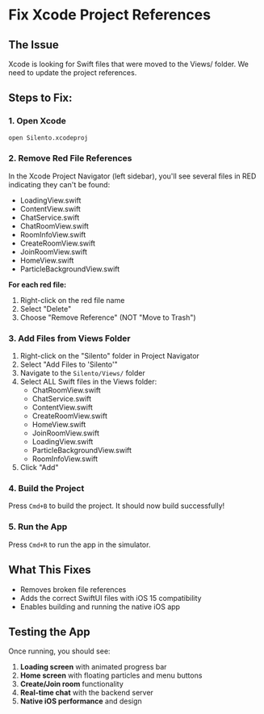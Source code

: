 # Fix Xcode Project References

## The Issue
Xcode is looking for Swift files that were moved to the Views/ folder. We need to update the project references.

## Steps to Fix:

### 1. Open Xcode
```bash
open Silento.xcodeproj
```

### 2. Remove Red File References
In the Xcode Project Navigator (left sidebar), you'll see several files in RED indicating they can't be found:
- LoadingView.swift
- ContentView.swift
- ChatService.swift
- ChatRoomView.swift  
- RoomInfoView.swift
- CreateRoomView.swift
- JoinRoomView.swift
- HomeView.swift
- ParticleBackgroundView.swift

**For each red file:**
1. Right-click on the red file name
2. Select "Delete" 
3. Choose "Remove Reference" (NOT "Move to Trash")

### 3. Add Files from Views Folder
1. Right-click on the "Silento" folder in Project Navigator
2. Select "Add Files to 'Silento'"
3. Navigate to the `Silento/Views/` folder
4. Select ALL Swift files in the Views folder:
   - ChatRoomView.swift
   - ChatService.swift
   - ContentView.swift
   - CreateRoomView.swift
   - HomeView.swift
   - JoinRoomView.swift
   - LoadingView.swift
   - ParticleBackgroundView.swift
   - RoomInfoView.swift
5. Click "Add"

### 4. Build the Project
Press `Cmd+B` to build the project. It should now build successfully!

### 5. Run the App
Press `Cmd+R` to run the app in the simulator.

## What This Fixes
- Removes broken file references
- Adds the correct SwiftUI files with iOS 15 compatibility
- Enables building and running the native iOS app

## Testing the App
Once running, you should see:
1. **Loading screen** with animated progress bar
2. **Home screen** with floating particles and menu buttons  
3. **Create/Join room** functionality
4. **Real-time chat** with the backend server
5. **Native iOS performance** and design 